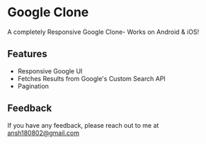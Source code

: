 # Google Clone

A completely Responsive Google Clone- Works on Android & iOS! 

## Features
- Responsive Google UI
- Fetches Results from Google's Custom Search API
- Pagination




    
## Feedback

If you have any feedback, please reach out to me at ansh180802@gmail.com

